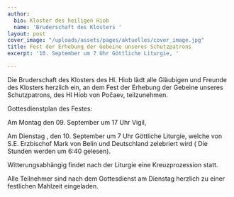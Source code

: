 ```yaml
---
author:
  bio: Kloster des heiligen Hiob
  name: 'Bruderschaft des Klosters '
layout: post
cover_image: "/uploads/assets/pages/aktuelles/cover_image.jpg"
title: Fest der Erhebung der Gebeine unseres Schutzpatrons
excerpt: '10. September um 7 Uhr Göttliche Liturgie, '

---
```

Die Bruderschaft des Klosters des Hl. Hiob lädt  alle Gläubigen und Freunde des Klosters herzlich ein, an dem Fest der Erhebung der Gebeine unseres Schutzpatrons, des Hl Hiob von Počaev, teilzunehmen. 

Gottesdienstplan des Festes:

Am Montag den 09. September um 17 Uhr Vigil,

Am Dienstag , den 10. September um 7 Uhr Göttliche Liturgie, welche von S.E. Erzbischof Mark von Belin und Deutschland zelebriert wird ( Die Stunden werden um 6:40 gelesen).

Witterungsabhängig findet nach der Liturgie eine Kreuzprozession statt.

Alle Teilnehmer sind  nach dem Gottesdienst am Dienstag herzlich zu einer festlichen Mahlzeit eingeladen.